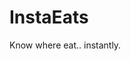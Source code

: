 # InstaEats

Know where eat.. instantly. 
<div style="width:60px ; height:60px"
![github image](https://user-images.githubusercontent.com/48337404/213512411-a2de1133-c8f4-4e27-a572-a75519cd7477.png?raw=true)>
<div style="width:60px ; height:60px"
![github image2](https://user-images.githubusercontent.com/48337404/213512389-5d02d672-ee2d-4f44-bb15-be11fef58388.png?raw=true)>
